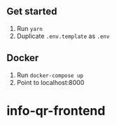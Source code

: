## Get started

1. Run `yarn`
2. Duplicate `.env.template` as `.env`

## Docker

1. Run `docker-compose up`
2. Point to localhost:8000
# info-qr-frontend
